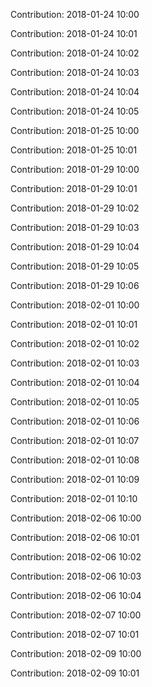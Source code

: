 Contribution: 2018-01-24 10:00

Contribution: 2018-01-24 10:01

Contribution: 2018-01-24 10:02

Contribution: 2018-01-24 10:03

Contribution: 2018-01-24 10:04

Contribution: 2018-01-24 10:05

Contribution: 2018-01-25 10:00

Contribution: 2018-01-25 10:01

Contribution: 2018-01-29 10:00

Contribution: 2018-01-29 10:01

Contribution: 2018-01-29 10:02

Contribution: 2018-01-29 10:03

Contribution: 2018-01-29 10:04

Contribution: 2018-01-29 10:05

Contribution: 2018-01-29 10:06

Contribution: 2018-02-01 10:00

Contribution: 2018-02-01 10:01

Contribution: 2018-02-01 10:02

Contribution: 2018-02-01 10:03

Contribution: 2018-02-01 10:04

Contribution: 2018-02-01 10:05

Contribution: 2018-02-01 10:06

Contribution: 2018-02-01 10:07

Contribution: 2018-02-01 10:08

Contribution: 2018-02-01 10:09

Contribution: 2018-02-01 10:10

Contribution: 2018-02-06 10:00

Contribution: 2018-02-06 10:01

Contribution: 2018-02-06 10:02

Contribution: 2018-02-06 10:03

Contribution: 2018-02-06 10:04

Contribution: 2018-02-07 10:00

Contribution: 2018-02-07 10:01

Contribution: 2018-02-09 10:00

Contribution: 2018-02-09 10:01


